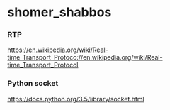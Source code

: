 # shomer_shabbos

### RTP
https://en.wikipedia.org/wiki/Real-time_Transport_Protoco://en.wikipedia.org/wiki/Real-time_Transport_Protocol

### Python socket
https://docs.python.org/3.5/library/socket.html
